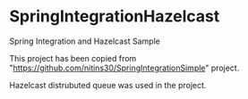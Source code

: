 SpringIntegrationHazelcast
==========================

Spring Integration and Hazelcast Sample

This project has been copied from "https://github.com/nitins30/SpringIntegrationSimple" project.

Hazelcast distrubuted queue was used in the project.
